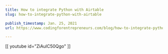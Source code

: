 ```yaml
---
title: How to integrate Python with Airtable
slug: how-to-integrate-python-with-airtable

publish_timestamp: Jan. 25, 2021
url: https://www.codingforentrepreneurs.com/blog/how-to-integrate-python-with-airtable/

---
```



[[ youtube id="ZiAulC50Qgo"  ]]
